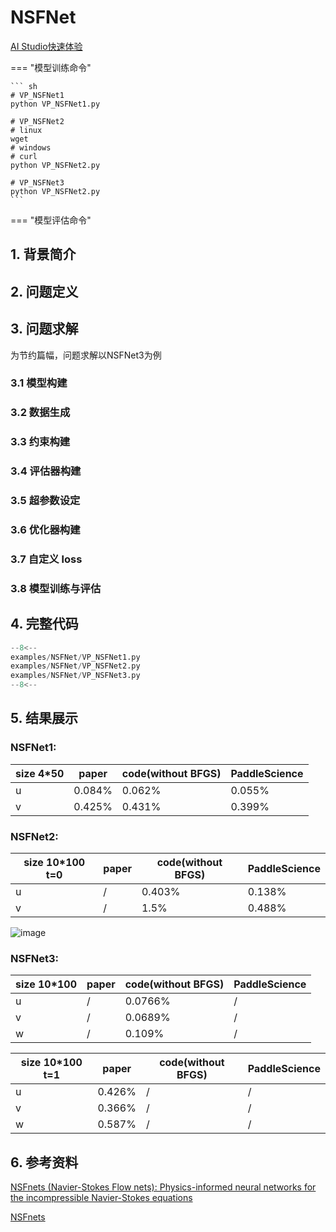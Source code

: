 # NSFNet 

<a href="https://aistudio.baidu.com/studio/project/partial/verify/6832363/da4e1b9b08f14bd4baf9b8b6922b5b7e" class="md-button md-button--primary" style>AI Studio快速体验</a>

=== "模型训练命令"

    ``` sh
    # VP_NSFNet1
    python VP_NSFNet1.py

    # VP_NSFNet2
    # linux
    wget 
    # windows
    # curl 
    python VP_NSFNet2.py

    # VP_NSFNet3
    python VP_NSFNet2.py
    ```

=== "模型评估命令"

## 1. 背景简介

## 2. 问题定义

## 3. 问题求解
为节约篇幅，问题求解以NSFNet3为例
### 3.1 模型构建

### 3.2 数据生成

### 3.3 约束构建

### 3.4 评估器构建

### 3.5 超参数设定

### 3.6 优化器构建

### 3.7 自定义 loss

### 3.8 模型训练与评估

## 4. 完整代码
``` py linenums="1" title="epnn.py"
--8<--
examples/NSFNet/VP_NSFNet1.py
examples/NSFNet/VP_NSFNet2.py
examples/NSFNet/VP_NSFNet3.py
--8<--
```
## 5. 结果展示
### NSFNet1:
| size 4*50 | paper  | code(without BFGS) | PaddleScience  |
|-------------------|--------|--------------------|---------|
| u                 | 0.084% | 0.062%             | 0.055%  |
| v                 | 0.425% | 0.431%             | 0.399%  |
### NSFNet2:
| size 10*100 t=0| paper  | code(without BFGS) | PaddleScience  |
|-------------------|--------|--------------------|---------|
| u                 | /| 0.403%         | 0.138%  |
| v                 | / | 1.5%             |  0.488% |

![image](https://github.com/DUCH714/hackthon5th53/blob/develop/examples/NSFNet/fig/movie.gif)

### NSFNet3:
| size 10*100 | paper  | code(without BFGS) | PaddleScience  |
|-------------------|--------|--------------------|---------|
| u                 | /| 0.0766%        | /  |
| v                 | / | 0.0689%            | /  |
| w                 | / |  0.109%           | /  |

| size 10*100 t=1 | paper  | code(without BFGS) | PaddleScience  |
|-------------------|--------|--------------------|---------|
| u                 | 0.426%| /         | /  |
| v                 | 0.366% | /            | /  |
| w                 | 0.587% | /            | /  |

## 6. 参考资料
[NSFnets (Navier-Stokes Flow nets): Physics-informed neural networks for the incompressible Navier-Stokes equations](https://arxiv.org/abs/2003.06496)

[NSFnets](https://github.com/Alexzihaohu/NSFnets/tree/master)
